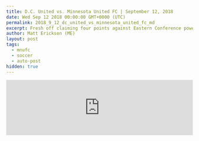 ```yaml
---
title: D.C. United vs. Minnesota United FC | September 12, 2018
date: Wed Sep 12 2018 00:00:00 GMT+0000 (UTC)
permalink: 2018_9_12_dc_united_vs_minnesota_united_fc_md
excerpt: Fresh off claiming four points against Eastern Conference powerhouses in consecutive games, shorthanded D.C. United take on Minnesota United FC on short rest Wednesday night in the first of seven straight games at Audi Field.
author: Matt Erickson (ME)
layout: post
tags:
  - mnufc
  - soccer
  - auto-post
hidden: true
---
```

<div class='soccer-video-wrapper'>
    <iframe class='soccer-video' width='100%' height='auto' frameborder='0' allowfullscreen src="https://www.mnufc.com/iframe-video?brightcove_id=5834219950001&brightcove_player_id=default&brightcove_account_id=5534894110001"></iframe>
</div>